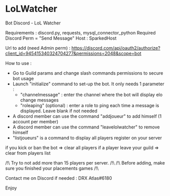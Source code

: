 # LoLWatcher
Bot Discord - LoL Watcher

Requirements : discord.py, requests, mysql_connector_python
Required Discord Perm = "Send Message"
Host : SparkedHost

Url to add (need Admin perm) : https://discord.com/api/oauth2/authorize?client_id=945415340324704277&permissions=2048&scope=bot

How to use :
  - Go to Guild params and change slash commands permissions to secure bot usage
  - Launch "initialize" command to set-up the bot. It only needs 1 parameter :
    - "channelmessage" : enter the channel where the bot will display elo change messages
    - "roleaping" (optional) : enter a role to ping each time a message is displayed. Leave blank if not needed
  - A discord member can use the command "addjoueur" to add himself (1 account per member)
  - A discord member can use the command "leavelolwatcher" to remove himself
  - "listjoueurs" is a command to display all players register on your server

if you kick or ban the bot => clear all players
if a player leave your guild => clear from players list

/!\ Try to not add more than 15 players per server. /!\ 
/!\ Before adding, make sure you finished your placements games /!\

Contact me on Discord if needed : DRX Atlas#6180

Enjoy

